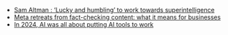 - [Sam Altman : ‘Lucky and humbling’ to work towards superintelligence](https://cur.at/8Gt59QO?m=web)
- [Meta retreats from fact-checking content: what it means for businesses](https://cur.at/fYuptNd?m=web)
- [In 2024, AI was all about putting AI tools to work](https://cur.at/Oa1961g?m=web)
